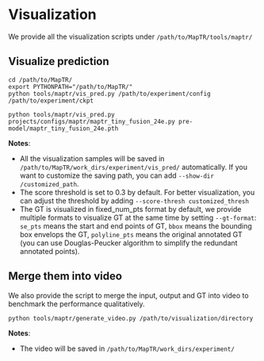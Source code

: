 # Visualization

We provide all the visualization scripts under `/path/to/MapTR/tools/maptr/`

## Visualize prediction

```shell
cd /path/to/MapTR/
export PYTHONPATH="/path/to/MapTR/"
python tools/maptr/vis_pred.py /path/to/experiment/config /path/to/experiment/ckpt
```
```
python tools/maptr/vis_pred.py projects/configs/maptr/maptr_tiny_fusion_24e.py pre-model/maptr_tiny_fusion_24e.pth

```
**Notes**: 

- All the visualization samples will be saved in `/path/to/MapTR/work_dirs/experiment/vis_pred/` automatically. If you want to customize the saving path, you can add `--show-dir /customized_path`.
- The score threshold is set to 0.3 by default. For better visualization, you can adjust the threshold by adding `--score-thresh customized_thresh`
- The GT is visualized in fixed_num_pts format by default, we provide multiple formats to visualize GT at the same time by setting `--gt-format`: `se_pts` means the start and end points of GT, `bbox` means the bounding box envelops the GT, `polyline_pts` means the original annotated GT (you can use Douglas-Peucker algorithm to simplify the redundant annotated points).

## Merge them into video

We also provide the script to merge the input, output and GT into video to benchmark the performance qualitatively.

```shell
python tools/maptr/generate_video.py /path/to/visualization/directory
```
**Notes**: 
- The video will be saved in `/path/to/MapTR/work_dirs/experiment/`